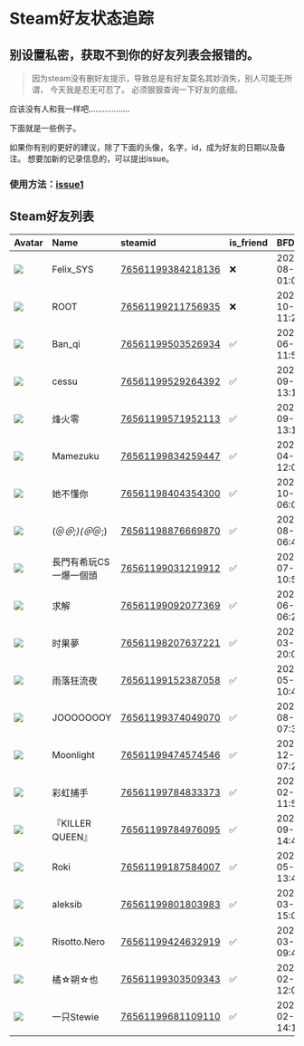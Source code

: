 # Steam好友状态追踪
## 别设置私密，获取不到你的好友列表会报错的。

> 因为steam没有删好友提示，导致总是有好友莫名其妙消失，别人可能无所谓，
> 今天我是忍无可忍了。 必须狠狠查询一下好友的底细。

应该没有人和我一样吧………………

下面就是一些例子。

如果你有别的更好的建议，除了下面的头像，名字，id，成为好友的日期以及备注。 想要加新的记录信息的，可以提出issue。

### 使用方法：[issue1](https://github.com/systemannounce/SteamFriends/issues/1)

## Steam好友列表

| Avatar                                                                            | Name           | steamid                                                                     | is_friend   | BFD                 | Remark   | removed_time        |
|:----------------------------------------------------------------------------------|:---------------|:----------------------------------------------------------------------------|:------------|:--------------------|:---------|:--------------------|
| ![](https://avatars.steamstatic.com/d41abd4be0b3769e1919802da758591a11639b13.jpg) | Felix_SYS      | [76561199384218136](https://steamcommunity.com/profiles/76561199384218136/) | ❌           | 2022-08-14 01:06:38 |          | 2025-07-09 15:16:49 |
| ![](https://avatars.steamstatic.com/ef15d4fa577672454e11c4dc5fbfa9fc71722ede.jpg) | ROOT           | [76561199211756935](https://steamcommunity.com/profiles/76561199211756935/) | ❌           | 2021-10-02 11:23:03 |          | 2025-07-09 15:16:49 |
| ![](https://avatars.steamstatic.com/44b65fa70c3df3819aa00d7b9cb13a40ac7cc2dc.jpg) | Ban_qi         | [76561199503526934](https://steamcommunity.com/profiles/76561199503526934/) | ✅           | 2024-06-02 11:52:42 |          |                     |
| ![](https://avatars.steamstatic.com/de7aed4299406a52b01b0fc087ec5eb1d380b7e7.jpg) | cessu          | [76561199529264392](https://steamcommunity.com/profiles/76561199529264392/) | ✅           | 2024-09-10 13:10:04 |          |                     |
| ![](https://avatars.steamstatic.com/a521352ec938d97a89f4b9655f75924d3cea6344.jpg) | 烽火零            | [76561199571952113](https://steamcommunity.com/profiles/76561199571952113/) | ✅           | 2024-09-17 13:16:42 |          |                     |
| ![](https://avatars.steamstatic.com/c13512360d83774dc64445bdbc67fa458ea4d6d4.jpg) | Mamezuku       | [76561199834259447](https://steamcommunity.com/profiles/76561199834259447/) | ✅           | 2025-04-19 12:07:43 |          |                     |
| ![](https://avatars.steamstatic.com/5eb68b543a0f7a13194db6410e580a7e6ff7924c.jpg) | 她不懂你           | [76561198404354300](https://steamcommunity.com/profiles/76561198404354300/) | ✅           | 2024-10-01 06:00:10 |          |                     |
| ![](https://avatars.steamstatic.com/172232171502fdcc2b91df5a08cee4980e74a65f.jpg) | (＠_＠;)(＠_＠;)   | [76561198876669870](https://steamcommunity.com/profiles/76561198876669870/) | ✅           | 2024-08-05 06:44:26 |          |                     |
| ![](https://avatars.steamstatic.com/6a6535c21beb2668fd3ee6fc654b813acac8353b.jpg) | 長門有希玩CS一爆一個頭   | [76561199031219912](https://steamcommunity.com/profiles/76561199031219912/) | ✅           | 2025-07-04 10:53:52 |          |                     |
| ![](https://avatars.steamstatic.com/8a78a24d3ae3031caf2695bc4dede2d6eb7af7cf.jpg) | 求解             | [76561199092077369](https://steamcommunity.com/profiles/76561199092077369/) | ✅           | 2024-06-26 06:28:15 |          |                     |
| ![](https://avatars.steamstatic.com/182106a1a649001d181ddb698e7ec0f680aadcc0.jpg) | 时果夢            | [76561198207637221](https://steamcommunity.com/profiles/76561198207637221/) | ✅           | 2025-03-03 20:00:34 |          |                     |
| ![](https://avatars.steamstatic.com/843e4d2c90d5161bae221979ce6fa7c53c7895d9.jpg) | 雨落狂流夜          | [76561199152387058](https://steamcommunity.com/profiles/76561199152387058/) | ✅           | 2024-05-24 10:42:06 |          |                     |
| ![](https://avatars.steamstatic.com/fef49e7fa7e1997310d705b2a6158ff8dc1cdfeb.jpg) | JOOOOOOOY      | [76561199374049070](https://steamcommunity.com/profiles/76561199374049070/) | ✅           | 2024-08-19 07:33:11 |          |                     |
| ![](https://avatars.steamstatic.com/64455b3f80e6419b182bf68c483de214f5f56d75.jpg) | Moonlight      | [76561199474574546](https://steamcommunity.com/profiles/76561199474574546/) | ✅           | 2024-12-01 07:26:28 |          |                     |
| ![](https://avatars.steamstatic.com/9123238332d14a354560bf735ad0e2630e959d17.jpg) | 彩虹捕手           | [76561199784833373](https://steamcommunity.com/profiles/76561199784833373/) | ✅           | 2025-02-03 11:50:03 |          |                     |
| ![](https://avatars.steamstatic.com/9ab854c23ad39c58c4a0dcb78a9104a2cd9691d4.jpg) | 『KILLER QUEEN』 | [76561199784976095](https://steamcommunity.com/profiles/76561199784976095/) | ✅           | 2024-09-25 14:43:47 |          |                     |
| ![](https://avatars.steamstatic.com/a190f5177e23ccbe61dbf1a004b22ee964860d34.jpg) | Roki           | [76561199187584007](https://steamcommunity.com/profiles/76561199187584007/) | ✅           | 2024-05-31 13:42:40 |          |                     |
| ![](https://avatars.steamstatic.com/5d0901d82160d6bba82b90e04e6ea3aadd4ae09e.jpg) | aleksib        | [76561199801803983](https://steamcommunity.com/profiles/76561199801803983/) | ✅           | 2025-03-21 15:02:00 |          |                     |
| ![](https://avatars.steamstatic.com/fef49e7fa7e1997310d705b2a6158ff8dc1cdfeb.jpg) | Risotto.Nero   | [76561199424632919](https://steamcommunity.com/profiles/76561199424632919/) | ✅           | 2025-03-20 09:43:39 |          |                     |
| ![](https://avatars.steamstatic.com/4173377761fc28352762938b3bab9d924270ca27.jpg) | 橘☆朔☆也          | [76561199303509343](https://steamcommunity.com/profiles/76561199303509343/) | ✅           | 2025-02-02 12:04:25 |          |                     |
| ![](https://avatars.steamstatic.com/c7a2067fe0e7e9044e53181c7c33404e564ae8f9.jpg) | 一只Stewie       | [76561199681109110](https://steamcommunity.com/profiles/76561199681109110/) | ✅           | 2025-02-21 14:13:33 |          |                     |